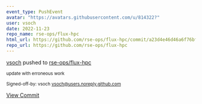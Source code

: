 ```yaml
---
event_type: PushEvent
avatar: "https://avatars.githubusercontent.com/u/814322?"
user: vsoch
date: 2022-11-23
repo_name: rse-ops/flux-hpc
html_url: https://github.com/rse-ops/flux-hpc/commit/a23d4e46d46a6f76bf2b7be25b777703ab4502df
repo_url: https://github.com/rse-ops/flux-hpc
---
```


<a href='https://github.com/vsoch' target='_blank'>vsoch</a> pushed to <a href='https://github.com/rse-ops/flux-hpc' target='_blank'>rse-ops/flux-hpc</a>

<small>update with erroneous work

Signed-off-by: vsoch <vsoch@users.noreply.github.com></small>

<a href='https://github.com/rse-ops/flux-hpc/commit/a23d4e46d46a6f76bf2b7be25b777703ab4502df' target='_blank'>View Commit</a>